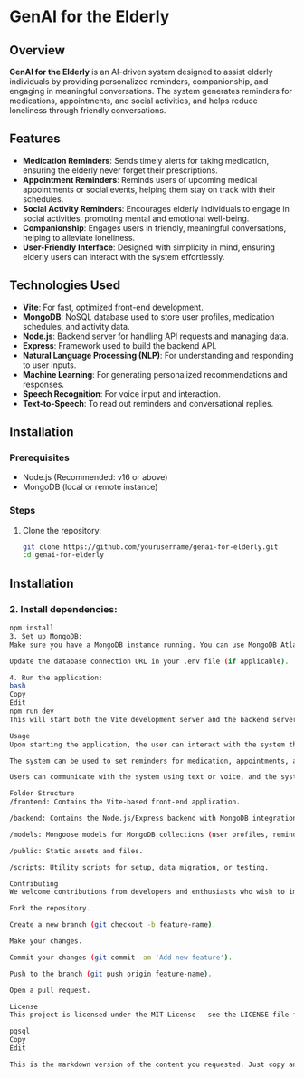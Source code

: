 # GenAI for the Elderly

## Overview

**GenAI for the Elderly** is an AI-driven system designed to assist elderly individuals by providing personalized reminders, companionship, and engaging in meaningful conversations. The system generates reminders for medications, appointments, and social activities, and helps reduce loneliness through friendly conversations.

## Features

- **Medication Reminders**: Sends timely alerts for taking medication, ensuring the elderly never forget their prescriptions.
- **Appointment Reminders**: Reminds users of upcoming medical appointments or social events, helping them stay on track with their schedules.
- **Social Activity Reminders**: Encourages elderly individuals to engage in social activities, promoting mental and emotional well-being.
- **Companionship**: Engages users in friendly, meaningful conversations, helping to alleviate loneliness.
- **User-Friendly Interface**: Designed with simplicity in mind, ensuring elderly users can interact with the system effortlessly.

## Technologies Used

- **Vite**: For fast, optimized front-end development.
- **MongoDB**: NoSQL database used to store user profiles, medication schedules, and activity data.
- **Node.js**: Backend server for handling API requests and managing data.
- **Express**: Framework used to build the backend API.
- **Natural Language Processing (NLP)**: For understanding and responding to user inputs.
- **Machine Learning**: For generating personalized recommendations and responses.
- **Speech Recognition**: For voice input and interaction.
- **Text-to-Speech**: To read out reminders and conversational replies.

## Installation

### Prerequisites

- Node.js (Recommended: v16 or above)
- MongoDB (local or remote instance)

### Steps

1. Clone the repository:
   ```bash
   git clone https://github.com/yourusername/genai-for-elderly.git
   cd genai-for-elderly
## Installation

### 2. Install dependencies:

```bash
npm install
3. Set up MongoDB:
Make sure you have a MongoDB instance running. You can use MongoDB Atlas for a cloud-hosted database or run it locally.

Update the database connection URL in your .env file (if applicable).

4. Run the application:
bash
Copy
Edit
npm run dev
This will start both the Vite development server and the backend server, which should now be accessible on http://localhost:3000 (or the configured port).

Usage
Upon starting the application, the user can interact with the system through a simple, intuitive interface.

The system can be used to set reminders for medication, appointments, and activities.

Users can communicate with the system using text or voice, and the system will respond via text-to-speech or notifications.

Folder Structure
/frontend: Contains the Vite-based front-end application.

/backend: Contains the Node.js/Express backend with MongoDB integration.

/models: Mongoose models for MongoDB collections (user profiles, reminders, etc.).

/public: Static assets and files.

/scripts: Utility scripts for setup, data migration, or testing.

Contributing
We welcome contributions from developers and enthusiasts who wish to improve the system.

Fork the repository.

Create a new branch (git checkout -b feature-name).

Make your changes.

Commit your changes (git commit -am 'Add new feature').

Push to the branch (git push origin feature-name).

Open a pull request.

License
This project is licensed under the MIT License - see the LICENSE file for details.

pgsql
Copy
Edit

This is the markdown version of the content you requested. Just copy and paste it into your `README.md` file. Let me know if you need any further adjustments!








